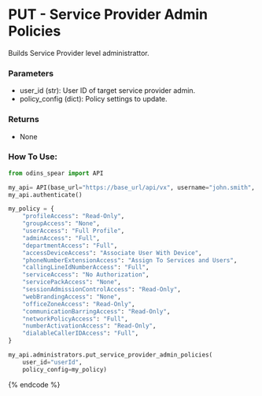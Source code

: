 # PUT - Service Provider Admin Policies

Builds Service Provider level administrattor.

### Parameters&#x20;

* user_id (str): User ID of target service provider admin.
* policy_config (dict): Policy settings to update.

### Returns

* None

### How To Use:

```python
from odins_spear import API

my_api= API(base_url="https://base_url/api/vx", username="john.smith", password="ODIN_INSTANCE_1")
my_api.authenticate()

my_policy = {
    "profileAccess": "Read-Only",
    "groupAccess": "None",
    "userAccess": "Full Profile",
    "adminAccess": "Full",
    "departmentAccess": "Full",
    "accessDeviceAccess": "Associate User With Device",
    "phoneNumberExtensionAccess": "Assign To Services and Users",
    "callingLineIdNumberAccess": "Full",
    "serviceAccess": "No Authorization",
    "servicePackAccess": "None",
    "sessionAdmissionControlAccess": "Read-Only",
    "webBrandingAccess": "None",
    "officeZoneAccess": "Read-Only",
    "communicationBarringAccess": "Read-Only",
    "networkPolicyAccess": "Full",
    "numberActivationAccess": "Read-Only",
    "dialableCallerIDAccess": "Full",
}

my_api.administrators.put_service_provider_admin_policies(
	user_id="userId", 
	policy_config=my_policy)


```
{% endcode %}